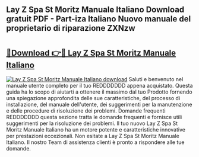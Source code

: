 ## Lay Z Spa St Moritz Manuale Italiano Download gratuit PDF - Part-iza Italiano Nuovo manuale del proprietario di riparazione ZXNzw

# <h2><a href="http://dfbmlu.blite.top/?on=Lay+Z+Spa+St+Moritz+Manuale+Italiano">🔗Download 👉🔴 Lay Z Spa St Moritz Manuale Italiano</a></h2>

[![Lay Z Spa St Moritz Manuale Italiano download](https://i.imgur.com/lujVjoI.png)](http://dfbmlu.blite.top/?on=Lay+Z+Spa+St+Moritz+Manuale+Italiano)
Saluti e benvenuto nel manuale utente completo per il tuo REDDDDDDD appena acquistato. Questa guida ha lo scopo di aiutarti a ottenere il massimo dal tuo Prodotto fornendo una spiegazione approfondita delle sue caratteristiche, del processo di installazione, del manuale dell'utente, dei suggerimenti per la manutenzione e delle procedure di risoluzione dei problemi. Domande frequenti REDDDDDDD questa sezione tratta le domande frequenti e fornisce utili suggerimenti per la risoluzione dei problemi. Il tuo nuovo Lay Z Spa St Moritz Manuale Italiano ha un motore potente e caratteristiche innovative per prestazioni eccezionali. Non esitate a Lay Z Spa St Moritz Manuale Italiano. Il nostro Team di assistenza clienti è pronto a rispondere alle tue domande.
